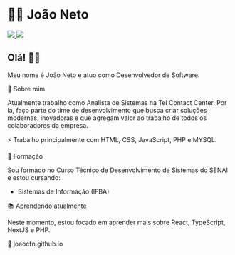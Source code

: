 
# 👨‍💻 João Neto

<p>

<a href="https://www.linkedin.com/in/joao-carlos-ferreira-neto/" target="_blank">
<img src="https://camo.githubusercontent.com/690733eed2d666fbb6b80a8534e5eda24197f5e0/68747470733a2f2f696d672e736869656c64732e696f2f62616467652f2d4c696e6b6564496e2d626c75653f7374796c653d666c61742d737175617265266c6f676f3d4c696e6b6564696e266c6f676f436f6c6f723d7768697465266c696e6b3d68747470733a2f2f7777772e6c696e6b6564696e2e636f6d2f696e2f6c756361732d62697474656e636f7572742f">
</a>

<a href="mailto:joaoneto.10fsa@gmail.com" target="_blank">
<img src="https://camo.githubusercontent.com/2ddaca6465df34255a9431f5ebb85ca440d06625/68747470733a2f2f696d672e736869656c64732e696f2f62616467652f2d476d61696c2d6331343433383f7374796c653d666c61742d737175617265266c6f676f3d476d61696c266c6f676f436f6c6f723d7768697465266c696e6b3d6d61696c746f3a6c75636173676462697474656e636f75727440676d61696c2e636f6d">
</a>

</p>


## Olá! 👋🏾
 
Meu nome é João Neto e atuo como Desenvolvedor de Software.

📌 Sobre mim

Atualmente trabalho como Analista de Sistemas na Tel Contact Center. Por lá, faço parte do time de desenvolvimento que busca criar soluções modernas, inovadoras e que agregam valor ao trabalho de todos os colaboradores da empresa.

⚡ Trabalho principalmente com HTML, CSS, JavaScript, PHP e MYSQL.


📗 Formação

Sou formado no Curso Técnico de Desenvolvimento de Sistemas do SENAI e estou cursando:

- Sistemas de Informação (IFBA)


📚 Aprendendo atualmente

Neste momento, estou focado em aprender mais sobre React, TypeScript, NextJS e PHP.

🔗 joaocfn.github.io

